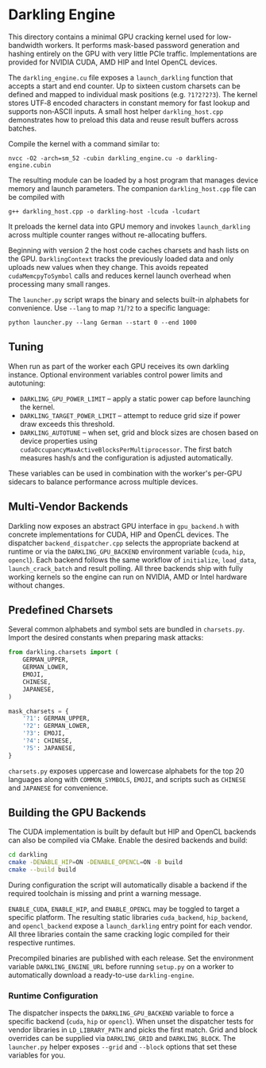 # Darkling Engine

This directory contains a minimal GPU cracking kernel used for low-bandwidth workers.
It performs mask-based password generation and hashing entirely on the GPU with very little
PCIe traffic. Implementations are provided for NVIDIA CUDA, AMD HIP and Intel OpenCL devices.

The `darkling_engine.cu` file exposes a `launch_darkling` function that accepts a
start and end counter. Up to sixteen custom charsets can be defined and mapped
to individual mask positions (e.g. `?1?2?2?3`). The kernel stores UTF‑8 encoded
characters in constant memory for fast lookup and supports non‑ASCII inputs.
A small host helper `darkling_host.cpp` demonstrates how to preload this data
and reuse result buffers across batches.

Compile the kernel with a command similar to:

```
nvcc -O2 -arch=sm_52 -cubin darkling_engine.cu -o darkling-engine.cubin
```

The resulting module can be loaded by a host program that manages device memory and
launch parameters. The companion `darkling_host.cpp` file can be compiled with

```
g++ darkling_host.cpp -o darkling-host -lcuda -lcudart
```

It preloads the kernel data into GPU memory and invokes `launch_darkling` across
multiple counter ranges without re-allocating buffers.

Beginning with version 2 the host code caches charsets and hash lists on the
GPU. `DarklingContext` tracks the previously loaded data and only uploads new
values when they change. This avoids repeated `cudaMemcpyToSymbol` calls and
reduces kernel launch overhead when processing many small ranges.

The `launcher.py` script wraps the binary and selects built-in alphabets
for convenience. Use `--lang` to map `?1`/`?2` to a specific language:

```
python launcher.py --lang German --start 0 --end 1000
```

## Tuning

When run as part of the worker each GPU receives its own darkling instance.
Optional environment variables control power limits and autotuning:

- `DARKLING_GPU_POWER_LIMIT` – apply a static power cap before launching the
  kernel.
- `DARKLING_TARGET_POWER_LIMIT` – attempt to reduce grid size if power draw
  exceeds this threshold.
- `DARKLING_AUTOTUNE` – when set, grid and block sizes are chosen based on
  device properties using `cudaOccupancyMaxActiveBlocksPerMultiprocessor`. The
  first batch measures hash/s and the configuration is adjusted automatically.

These variables can be used in combination with the worker's per-GPU sidecars to
balance performance across multiple devices.

## Multi-Vendor Backends

Darkling now exposes an abstract GPU interface in `gpu_backend.h` with concrete
implementations for CUDA, HIP and OpenCL devices. The dispatcher
`backend_dispatcher.cpp` selects the appropriate backend at runtime or via the
`DARKLING_GPU_BACKEND` environment variable (`cuda`, `hip`, `opencl`).
Each backend follows the same workflow of `initialize`, `load_data`,
`launch_crack_batch` and result polling. All three backends ship with fully
working kernels so the engine can run on NVIDIA, AMD or Intel hardware without
changes.

## Predefined Charsets

Several common alphabets and symbol sets are bundled in `charsets.py`.
Import the desired constants when preparing mask attacks:

```python
from darkling.charsets import (
    GERMAN_UPPER,
    GERMAN_LOWER,
    EMOJI,
    CHINESE,
    JAPANESE,
)

mask_charsets = {
    '?1': GERMAN_UPPER,
    '?2': GERMAN_LOWER,
    '?3': EMOJI,
    '?4': CHINESE,
    '?5': JAPANESE,
}
```

`charsets.py` exposes uppercase and lowercase alphabets for the top 20
languages along with `COMMON_SYMBOLS`, `EMOJI`, and scripts such as
`CHINESE` and `JAPANESE` for convenience.

## Building the GPU Backends

The CUDA implementation is built by default but HIP and OpenCL backends can
also be compiled via CMake. Enable the desired backends and build:

```bash
cd darkling
cmake -DENABLE_HIP=ON -DENABLE_OPENCL=ON -B build
cmake --build build
```

During configuration the script will automatically disable a backend if the
required toolchain is missing and print a warning message.

`ENABLE_CUDA`, `ENABLE_HIP`, and `ENABLE_OPENCL` may be toggled to target a
specific platform. The resulting static libraries `cuda_backend`,
`hip_backend`, and `opencl_backend` expose a `launch_darkling` entry point for
each vendor. All three libraries contain the same cracking logic compiled for
their respective runtimes.

Precompiled binaries are published with each release. Set the environment
variable `DARKLING_ENGINE_URL` before running `setup.py` on a worker to
automatically download a ready-to-use `darkling-engine`.

### Runtime Configuration

The dispatcher inspects the `DARKLING_GPU_BACKEND` variable to force a
specific backend (`cuda`, `hip` or `opencl`). When unset the dispatcher tests
for vendor libraries in `LD_LIBRARY_PATH` and picks the first match.
Grid and block overrides can be supplied via `DARKLING_GRID` and `DARKLING_BLOCK`.
The `launcher.py` helper exposes `--grid` and `--block` options that set these
variables for you.
